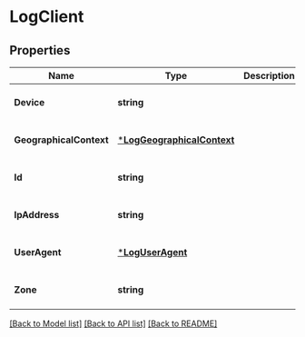 # LogClient

## Properties
Name | Type | Description | Notes
------------ | ------------- | ------------- | -------------
**Device** | **string** |  | [optional] [default to null]
**GeographicalContext** | [***LogGeographicalContext**](LogGeographicalContext.md) |  | [optional] [default to null]
**Id** | **string** |  | [optional] [default to null]
**IpAddress** | **string** |  | [optional] [default to null]
**UserAgent** | [***LogUserAgent**](LogUserAgent.md) |  | [optional] [default to null]
**Zone** | **string** |  | [optional] [default to null]

[[Back to Model list]](../README.md#documentation-for-models) [[Back to API list]](../README.md#documentation-for-api-endpoints) [[Back to README]](../README.md)

